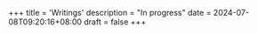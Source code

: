 +++
title = 'Writings'
description = "In progress"
date = 2024-07-08T09:20:16+08:00
draft = false
+++
